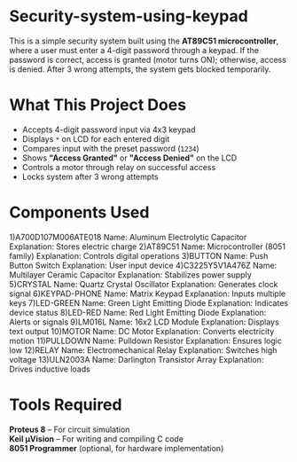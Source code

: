 # Security-system-using-keypad

This is a simple security system built using the **AT89C51 microcontroller**, where a user must enter a 4-digit password through a keypad. If the password is correct, access is granted (motor turns ON); otherwise, access is denied. After 3 wrong attempts, the system gets blocked temporarily.

# What This Project Does

- Accepts 4-digit password input via 4x3 keypad
- Displays `*` on LCD for each entered digit
- Compares input with the preset password (`1234`)
- Shows **"Access Granted"** or **"Access Denied"** on the LCD
- Controls a motor through relay on successful access
- Locks system after 3 wrong attempts

# Components Used

1)A700D107M006ATE018
  Name: Aluminum Electrolytic Capacitor
  Explanation: Stores electric charge
2)AT89C51
  Name: Microcontroller (8051 family)
  Explanation: Controls digital operations
3)BUTTON
  Name: Push Button Switch
  Explanation: User input device
4)C3225Y5V1A476Z
  Name: Multilayer Ceramic Capacitor
  Explanation: Stabilizes power supply
5)CRYSTAL
  Name: Quartz Crystal Oscillator
  Explanation: Generates clock signal
6)KEYPAD-PHONE
  Name: Matrix Keypad
  Explanation: Inputs multiple keys
7)LED-GREEN
  Name: Green Light Emitting Diode
  Explanation: Indicates device status
8)LED-RED
  Name: Red Light Emitting Diode
  Explanation: Alerts or signals
9)LM016L
  Name: 16x2 LCD Module
  Explanation: Displays text output
10)MOTOR
  Name: DC Motor
  Explanation: Converts electricity motion
11)PULLDOWN
  Name: Pulldown Resistor
  Explanation: Ensures logic low
12)RELAY
  Name: Electromechanical Relay
  Explanation: Switches high voltage
13)ULN2003A
  Name: Darlington Transistor Array
  Explanation: Drives inductive loads
 
# Tools Required

**Proteus 8** – For circuit simulation  
**Keil µVision** – For writing and compiling C code  
**8051 Programmer** (optional, for hardware implementation)

